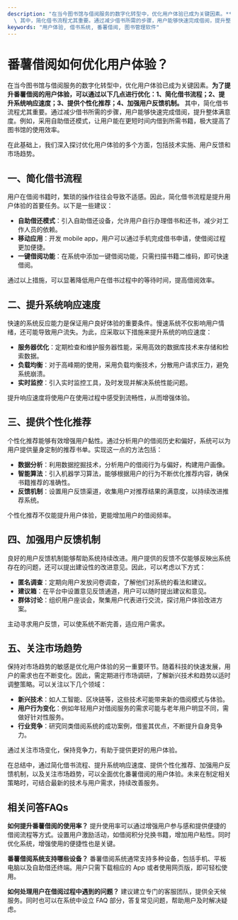 ```yaml
---
description: "在当今图书馆与借阅服务的数字化转型中，优化用户体验已成为关键因素。**为了提升番薯借阅的用户体验，可以通过以下几点进行优化：1、简化借书流程；2、提升系统响应速度；3、提供个性化推荐；4、加强用户反馈机制。**\
  \ 其中，简化借书流程尤其重要。通过减少借书所需的步骤，用户能够快速完成借阅，提升整体满意度。例如，采用自助借还模式，让用户能在更短时间内借到所需书籍，极大提高了图书馆的使用效率。"
keywords: "用户体验, 借书系统, 番薯借阅, 图书管理软件"
---
```

# 番薯借阅如何优化用户体验？

在当今图书馆与借阅服务的数字化转型中，优化用户体验已成为关键因素。**为了提升番薯借阅的用户体验，可以通过以下几点进行优化：1、简化借书流程；2、提升系统响应速度；3、提供个性化推荐；4、加强用户反馈机制。** 其中，简化借书流程尤其重要。通过减少借书所需的步骤，用户能够快速完成借阅，提升整体满意度。例如，采用自助借还模式，让用户能在更短时间内借到所需书籍，极大提高了图书馆的使用效率。

在此基础上，我们深入探讨优化用户体验的多个方面，包括技术实施、用户反馈和市场趋势。

## **一、简化借书流程**

用户在借阅书籍时，繁琐的操作往往会导致不适感。因此，简化借书流程是提升用户体验的首要任务。以下是一些建议：

- **自助借还模式**：引入自助借还设备，允许用户自行办理借书和还书，减少对工作人员的依赖。
- **移动应用**：开发 mobile app，用户可以通过手机完成借书申请，使借阅过程更加便捷。
- **一键借阅功能**：在系统中添加一键借阅功能，只需扫描书籍二维码，即可快速借阅。

通过以上措施，可以显著降低用户在借书过程中的等待时间，提高借阅效率。

## **二、提升系统响应速度**

快速的系统反应能力是保证用户良好体验的重要条件。慢速系统不仅影响用户情绪，还可能导致用户流失。为此，应采取以下措施来提升系统的响应速度：

- **服务器优化**：定期检查和维护服务器性能，采用高效的数据库技术来存储和检索数据。
- **负载均衡**：对于高峰期的使用，采用负载均衡技术，分散用户请求压力，避免系统崩溃。
- **实时监控**：引入实时监控工具，及时发现并解决系统性能问题。

提升响应速度将使用户在使用过程中感受到流畅性，从而增强体验。

## **三、提供个性化推荐**

个性化推荐能够有效增强用户黏性。通过分析用户的借阅历史和偏好，系统可以为用户提供量身定制的推荐书单。实现这一点的方法包括：

- **数据分析**：利用数据挖掘技术，分析用户的借阅行为与偏好，构建用户画像。
- **智能算法**：引入机器学习算法，能够根据用户的行为不断优化推荐内容，确保书籍推荐的准确性。
- **反馈机制**：设置用户反馈渠道，收集用户对推荐结果的满意度，以持续改进推荐系统。

个性化推荐不仅能提升用户体验，更能增加用户的借阅频率。

## **四、加强用户反馈机制**

良好的用户反馈机制能够帮助系统持续改进。用户提供的反馈不仅能够反映出系统存在的问题，还可以提出建设性的改进意见。因此，可以考虑以下方式：

- **匿名调查**：定期向用户发放问卷调查，了解他们对系统的看法和建议。
- **建议箱**：在平台中设置意见反馈通道，用户可以随时提出建议和意见。
- **群体讨论**：组织用户座谈会，聚集用户代表进行交流，探讨用户体验改进方案。

主动寻求用户反馈，可以使系统不断完善，适应用户需求。

## **五、关注市场趋势**

保持对市场趋势的敏感是优化用户体验的另一重要环节。随着科技的快速发展，用户的需求也在不断变化。因此，需定期进行市场调研，了解新兴技术和趋势以适时调整策略。可以关注以下几个领域：

- **新兴技术**：如人工智能、区块链等，这些技术可能带来新的借阅模式与体验。
- **用户行为变化**：例如年轻用户对借阅服务的需求可能与老年用户明显不同，需做好针对性服务。
- **行业竞争**：研究同类借阅系统的成功案例，借鉴其优点，不断提升自身竞争力。

通过关注市场变化，保持竞争力，有助于提供更好的用户体验。

在总结中，通过简化借书流程、提升系统响应速度、提供个性化推荐、加强用户反馈机制，以及关注市场趋势，可以全面优化番薯借阅的用户体验。未来在制定相关策略时，可结合最新的技术与用户需求，持续改善服务。

## 相关问答FAQs

**如何提升番薯借阅的使用率？**
提升使用率可以通过增强用户参与感和提供便捷的借阅流程等方式。设置用户激励活动，如借阅积分兑换书籍，增加用户粘性。同时优化系统，增强使用的便捷性也是关键。

**番薯借阅系统支持哪些设备？**
番薯借阅系统通常支持多种设备，包括手机、平板电脑以及自助借还终端。用户只需下载相应的 App 或者使用网页版，即可轻松使用。

**如何处理用户在借阅过程中遇到的问题？**
建议建立专门的客服团队，提供全天候服务。同时也可以在系统中设立 FAQ 部分，答复常见问题，帮助用户及时解决疑虑。
